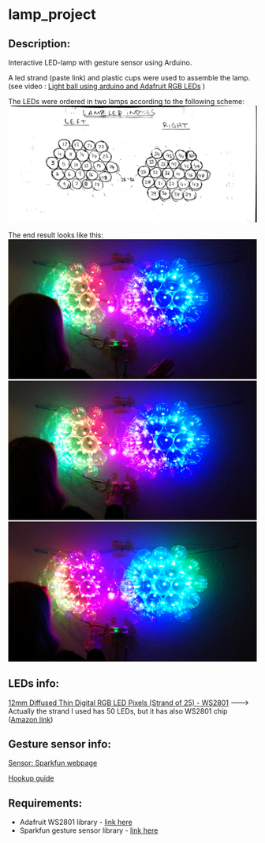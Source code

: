 # lamp_project

## Description: 

Interactive LED-lamp with gesture sensor using Arduino.

A led strand (paste link) and plastic cups were used to assemble the lamp. (see video : [Light ball using arduino and Adafruit RGB LEDs](https://www.youtube.com/watch?v=TDI3CZhqWN4 "Video") )

The LEDs were ordered in two lamps according to the following scheme:
<img src="./images/lamp_led_indices.jpg"> 

The end result looks like this:
<img src="./images/lamp_pic_sequence_1.png"> 
<img src="./images/lamp_pic_sequence_2.png"> 
<img src="./images/lamp_pic_sequence_3.png"> 


## LEDs info:

[12mm Diffused Thin Digital RGB LED Pixels (Strand of 25) - WS2801](https://www.adafruit.com/products/322 "12mm Diffused Thin Digital RGB LED Pixels (Strand of 25) - WS2801") ---> Actually the strand I used has 50 LEDs, but it has also WS2801 chip ([Amazon link](https://www.amazon.de/gp/product/B01CACNOAI/ref=oh_aui_detailpage_o01_s00?ie=UTF8&psc=1 "Amazon link"))

## Gesture sensor info:

[Sensor: Sparkfun webpage](https://www.sparkfun.com/products/12787 "sparkfun webpage")

[Hookup guide](https://learn.sparkfun.com/tutorials/apds-9960-rgb-and-gesture-sensor-hookup-guide "Gesture sensor hookup guide")

## Requirements:

* Adafruit WS2801 library - [link here](https://github.com/adafruit/Adafruit-WS2801-Library)
* Sparkfun gesture sensor library - [link here](https://github.com/sparkfun/APDS-9960_RGB_and_Gesture_Sensor)

